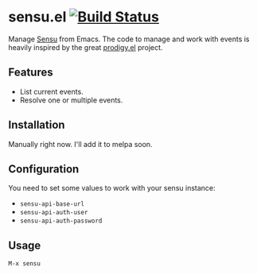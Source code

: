 # sensu.el [![Build Status](https://api.travis-ci.org/areina/sensu.el.png?branch=master)](http://travis-ci.org/areina/sensu.el)

Manage [Sensu](http://sensuapp.org/) from Emacs.
The code to manage and work with events is heavily inspired by the great [prodigy.el](http://github.com/rejeep/prodigy.el) project.

## Features

- List current events.
- Resolve one or multiple events.

## Installation

Manually right now. I'll add it to melpa soon.

## Configuration

You need to set some values to work with your sensu instance:

- `sensu-api-base-url`
- `sensu-api-auth-user`
- `sensu-api-auth-password`

## Usage

`M-x sensu`
